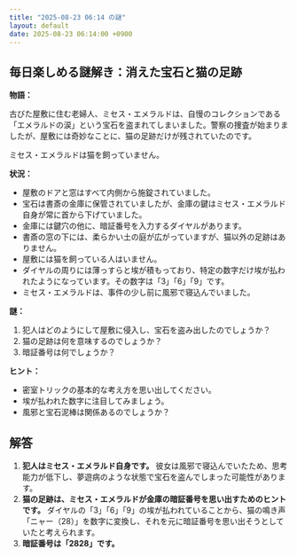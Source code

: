 ```yaml
---
title: "2025-08-23 06:14 の謎"
layout: default
date: 2025-08-23 06:14:00 +0900
---
```

## 毎日楽しめる謎解き：消えた宝石と猫の足跡

**物語：**

古びた屋敷に住む老婦人、ミセス・エメラルドは、自慢のコレクションである「エメラルドの涙」という宝石を盗まれてしまいました。警察の捜査が始まりましたが、屋敷には奇妙なことに、猫の足跡だけが残されていたのです。

ミセス・エメラルドは猫を飼っていません。

**状況：**

*   屋敷のドアと窓はすべて内側から施錠されていました。
*   宝石は書斎の金庫に保管されていましたが、金庫の鍵はミセス・エメラルド自身が常に首から下げていました。
*   金庫には鍵穴の他に、暗証番号を入力するダイヤルがあります。
*   書斎の窓の下には、柔らかい土の庭が広がっていますが、猫以外の足跡はありません。
*   屋敷には猫を飼っている人はいません。
*   ダイヤルの周りには薄っすらと埃が積もっており、特定の数字だけ埃が払われたようになっています。その数字は「3」「6」「9」です。
*   ミセス・エメラルドは、事件の少し前に風邪で寝込んでいました。

**謎：**

1.  犯人はどのようにして屋敷に侵入し、宝石を盗み出したのでしょうか？
2.  猫の足跡は何を意味するのでしょうか？
3.  暗証番号は何でしょうか？

**ヒント：**

*   密室トリックの基本的な考え方を思い出してください。
*   埃が払われた数字に注目してみましょう。
*   風邪と宝石泥棒は関係あるのでしょうか？

## 解答

1.  **犯人はミセス・エメラルド自身です。** 彼女は風邪で寝込んでいたため、思考能力が低下し、夢遊病のような状態で宝石を盗んでしまった可能性があります。
2.  **猫の足跡は、ミセス・エメラルドが金庫の暗証番号を思い出すためのヒントです。** ダイヤルの「3」「6」「9」の埃が払われていることから、猫の鳴き声「ニャー（28）」を数字に変換し、それを元に暗証番号を思い出そうとしていたと考えられます。
3.  **暗証番号は「2828」です。**
